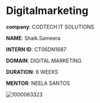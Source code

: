 # Digitalmarketing

**company**: CODTECH IT SOLUTIONS

**NAME**: Shaik.Sameera 

**INTERN ID**: CT06DN1687

**DOMAIN**: DIGITAL MARKETING 

**DURATION**: 6 WEEKS 

**MENTOR**: NEELA SANTOS

![1000063323](https://github.com/user-attachments/assets/1b361c39-6b90-4c09-b259-60718407c8c7)
